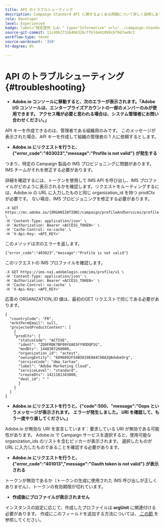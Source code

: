 ```yaml
---
title: API のトラブルシューティング
description: Campaign Standard API に関するよくある問題について詳しく説明します
role: Developer
level: Experienced
badge: label="限定提供（LA）" type="Informative" url="../campaign-standard-migration-home.md" tooltip="Campaign Standardに移行されたユーザーに制限"
source-git-commit: 11c49b273164b632bcffb7de01890c6f9d7ae9c2
workflow-type: tm+mt
source-wordcount: '359'
ht-degree: 0%

---
```


# API のトラブルシューティング {#troubleshooting}

* **Adobe.io コンソールに移動すると、次のエラーが表示されます。「Adobe I/O コンソールは、エンタープライズアカウントの一部のメンバーのみが使用できます。 アクセス権が必要と思われる場合は、システム管理者にお問い合わせください。」**

API キーを作成できるのは、管理者である組織用のみです。 このメッセージが表示された場合、API キーを作成して組織の管理者の 1 人に依頼するとします。

* **Adobe.io にリクエストを行うと、{&quot;error_code&quot;:&quot;403023&quot;,&quot;message&quot;:&quot;Profile is not valid&quot;} が発生する**

つまり、特定の Campaign 製品の IMS プロビジョニングに問題があります。IMS チームがそれを修正する必要があります。

詳細を確認するには、トークンを使用して IMS API を呼び出し、IMS プロファイルがどのように表示されるかを確認します。リクエストをルーティングするには、Adobe.io の URL に入力したものと同じ organization_id を持つ prodCtx が必要です。
ない場合、IMS プロビジョニングを修正する必要があります。

```
-X GET https://mc.adobe.io/{ORGANIZATION}/campaign/profileAndServices/profile \
-H 'Content-Type: application/json' \
-H 'Authorization: Bearer <ACCESS_TOKEN>' \
-H 'Cache-Control: no-cache' \
-H 'X-Api-Key: <API_KEY>'
```

このメソッドは次のエラーを返します。

```
{"error_code":"403023","message":"Profile is not valid"}
```

このリクエストの IMS プロファイルを確認します。

```
-X GET https://ims-na1.adobelogin.com/ims/profile/v1 \
-H 'Content-Type: application/json' \
-H 'Authorization: Bearer <ACCESS_TOKEN>' \
-H 'Cache-Control: no-cache' \
-H 'X-Api-Key: <API_KEY>'
```

応答の ORGANIZATION_ID 値は、最初のGET リクエストで同じである必要があります。

```
{
  "countryCode": "FR",
  "mrktPermEmail": null,
  "projectedProductContext": [
    {
    "prodCtx": {
      "statusCode": "ACTIVE",
      "ident": "ZQ9FRQK7BF09YXAESFY9DDQP1G",
      "modDts": 1448307260000,
      "organization_id": "actest",
      "owningEntity": "6096892F54B5819E0A4C98A2@AdobeOrg",
      "serviceCode": "dma_tartan",
      "label": "Adobe Marketing Cloud",
      "serviceLevel": "standard",
      "createDts": 1421181343000,
      "deal_id": " "
      }
    }
  ]
}
```

* **Adobe.io にリクエストを行うと、{&quot;code&quot;:500、&quot;message&quot;:&quot;Oops というメッセージが表示されます。 エラーが発生しました。 URI を確認して、もう一度やり直してください。」**

Adobe.io が無効な URI を宣言しています：要求している URI が無効である可能性があります。 Adobe.io で Campaign サービスを選択すると、使用可能な organization_ids のリストを含むピッカーが表示されます。 選択したものが URL に入力したものであることを確認する必要があります。

* **Adobe.io にリクエストを行うと、{&quot;error_code&quot;:&quot;401013&quot;,&quot;message&quot;:&quot;Oauth token is not valid&quot;} が表示される**

トークンが無効であるか（トークンの生成に使用された IMS 呼び出しが正しくありません）、トークンの有効期限が切れています。

* **作成後にプロファイルが表示されません**

インスタンスの設定に応じて、作成したプロファイルは **orgUnit** に関連付ける必要があります。 作成にこのフィールドを追加する方法については、[ この節 ](creating-profiles-api.md) を参照してください。

<!-- * (error duplicate key : quand tu crées un profile qui existe déjà , il faut faire un patch pour updater le profile plutôt qu'un POST)

With Curl
List all profiles

Create a profile

Update the mobilePhone attribute of a profile

API Calls on Service

GET the list of services

-->

<!--

How to find and use a filter?
Error codes:

* PAtch sur Age = message d'erreur :
500
Cannot update the 'age' property that is read-only
'age' property is not valid for the 'profile' resource.
-->

<!--
How to filter a list of subscribed profiles with available profile filters ? by date (by les filtres dispo sur la ressource) ?

Pattern classique :

recupérer la liste des subscriptions filtrées d'un profile
1) get sur profile
2) recup PKey
3) get sur PKey
4) get sur href des subscriptions

Comment savoir quel filtre appliquer ?

1) get sur metadata de profile
2) retourne description de la collection subscription
3) get sur la valeur du champ resTarget
4) get sur le href dans filters
5) retourne les filtres applicables sur l'url des data.

-->
